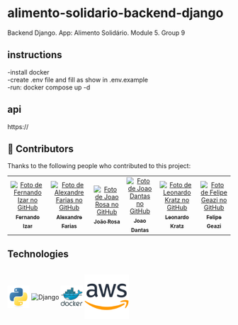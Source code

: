 # alimento-solidario-backend-django

Backend Django. App: Alimento Solidário. Module 5. Group 9

## instructions

-install docker  
-create .env file and fill as show in .env.example  
-run: docker compose up -d

## api

https://

## 🤝 Contributors

Thanks to the following people who contributed to this project:

<table>
  <tr>
    <td align="center">
      <a href="https://github.com/fernando-izar">
        <img src="https://avatars.githubusercontent.com/u/84053129?v=4" width="100px;" alt="Foto de Fernando Izar no GitHub"/ target="_blanck" ><br>
        <sub>
          <b>Fernando Izar</b>
        </sub>
      </a>
    </td>
     <td align="center">
      <a href="https://github.com/alexfarias1974">
        <img src="https://avatars.githubusercontent.com/u/99928629?v=4" width="100px;" alt="Foto de Alexandre Farias no GitHub"/ target="_blanck" ><br>
        <sub>
          <b>Alexandre Farias</b>
        </sub>
      </a>
    </td>
    <td align="center">
      <a href="https://github.com/Joao13Rosa">
        <img src="https://avatars.githubusercontent.com/u/99362126?v=4" width="100px;" alt="Foto de Joao Rosa no GitHub"/ target="_blanck" ><br>
        <sub>
          <b>João Rosa</b>
        </sub>
      </a>
    </td>
        <td align="center">
      <a href="https://github.com/JoaoDantaas">
        <img src="https://avatars.githubusercontent.com/u/103146770?v=4" width="100px;" alt="Foto de Joao Dantas no GitHub"/ target="_blanck" ><br>
        <sub>
          <b>Joao Dantas</b>
        </sub>
      </a>
    </td>
     <td align="center">
      <a href="https://github.com/kratzmendes">
        <img src="https://avatars.githubusercontent.com/u/6305940?v=4" width="100px;" alt="Foto de Leonardo Kratz no GitHub"/ target="_blanck" ><br>
        <sub>
          <b>Leonardo Kratz</b>
        </sub>
      </a>
    </td>
    </td>
     <td align="center">
      <a href="https://github.com/FelipeGeazi">
        <img src="https://avatars.githubusercontent.com/u/30714019?v=4" width="100px;" alt="Foto de Felipe Geazi no GitHub"/ target="_blanck" ><br>
        <sub>
          <b>Felipe Geazi</b>
        </sub>
      </a>
    </td>
  </tr>
</table>

## Technologies

<div style="display: inline_block"><br>
  <img align="center" alt="Python" height="50" width="50" src="https://raw.githubusercontent.com/devicons/devicon/master/icons/python/python-original.svg">
  <img align="center" alt="Django" height="50" width="50" src="https://devicon-website.vercel.app/api/django/plain.svg">
  <img align="center" alt="Docker" height="50" width="50" src="https://raw.githubusercontent.com/devicons/devicon/master/icons/docker/docker-original-wordmark.svg">
  <img align="center" alt="AWS" height="100" width="100" src="https://raw.githubusercontent.com/devicons/devicon/master/icons/amazonwebservices/amazonwebservices-original-wordmark.svg">
  
</div>
